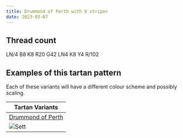 ```yaml
---
title: Drummond of Perth with 9 stripes
date: 2023-03-07
---
```



## Thread count
LN/4 B8 K8 R20 G42 LN4 K8 Y4 R/102

## Examples of this tartan pattern
Each of these variants will have a different colour scheme and possibly scaling.

| Tartan Variants |
|---------|
| [Drummond of Perth](/variants/ln/4/b8/k8/r20/g42/ln4/k8/y4/r/102-b5480b0-g008000-k000000-lne0e0e0-rc00000-yf0c000/)|
|![Sett](/variants/ln/4/b8/k8/r20/g42/ln4/k8/y4/r/102-b5480b0-g008000-k000000-lne0e0e0-rc00000-yf0c000/sett.png)|
